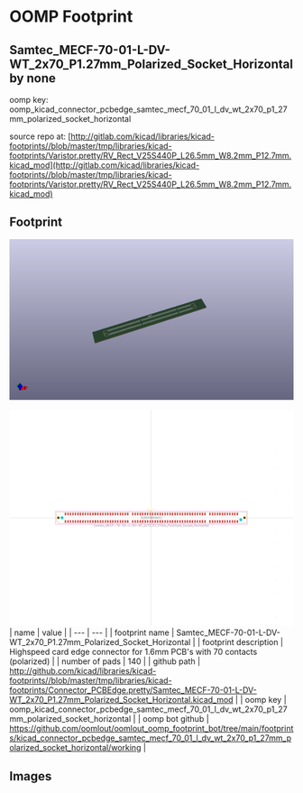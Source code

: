 # OOMP Footprint  
## Samtec_MECF-70-01-L-DV-WT_2x70_P1.27mm_Polarized_Socket_Horizontal  by none  
  
oomp key: oomp_kicad_connector_pcbedge_samtec_mecf_70_01_l_dv_wt_2x70_p1_27mm_polarized_socket_horizontal  
  
source repo at: [http://gitlab.com/kicad/libraries/kicad-footprints//blob/master/tmp/libraries/kicad-footprints/Varistor.pretty/RV_Rect_V25S440P_L26.5mm_W8.2mm_P12.7mm.kicad_mod](http://gitlab.com/kicad/libraries/kicad-footprints//blob/master/tmp/libraries/kicad-footprints/Varistor.pretty/RV_Rect_V25S440P_L26.5mm_W8.2mm_P12.7mm.kicad_mod)  
## Footprint  
  
[![working_kicad_pcb_3d.png](working_kicad_pcb_3d_600.png)](working_kicad_pcb_3d.png)  
  
[![working.png](working_600.png)](working.png)  
| name | value | 
| --- | --- | 
| footprint name | Samtec_MECF-70-01-L-DV-WT_2x70_P1.27mm_Polarized_Socket_Horizontal | 
| footprint description | Highspeed card edge connector for 1.6mm PCB's with 70 contacts (polarized) | 
| number of pads | 140 | 
| github path | http://github.com/kicad/libraries/kicad-footprints//blob/master/tmp/libraries/kicad-footprints/Connector_PCBEdge.pretty/Samtec_MECF-70-01-L-DV-WT_2x70_P1.27mm_Polarized_Socket_Horizontal.kicad_mod | 
| oomp key | oomp_kicad_connector_pcbedge_samtec_mecf_70_01_l_dv_wt_2x70_p1_27mm_polarized_socket_horizontal | 
| oomp bot github | https://github.com/oomlout/oomlout_oomp_footprint_bot/tree/main/footprints/kicad_connector_pcbedge_samtec_mecf_70_01_l_dv_wt_2x70_p1_27mm_polarized_socket_horizontal/working | 
## Images  
